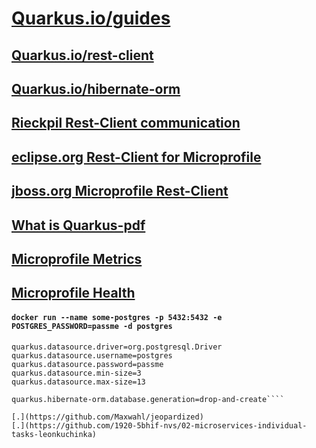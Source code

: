 # [Quarkus.io/guides](https://quarkus.io/guides)
## [Quarkus.io/rest-client](https://quarkus.io/guides/rest-client)
## [Quarkus.io/hibernate-orm](https://quarkus.io/guides/hibernate-orm#hibernate-configuration-properties)
## [Rieckpil Rest-Client communication](https://rieckpil.de/howto-microprofile-rest-client-for-restful-communication/)
## [eclipse.org Rest-Client for Microprofile](https://download.eclipse.org/microprofile/microprofile-rest-client-1.3/microprofile-rest-client-1.3.html#clientexamples)
## [jboss.org Microprofile Rest-Client](https://docs.jboss.org/resteasy/docs/3.6.2.Final/userguide/html/MicroProfile_Rest_Client.html)
## [What is Quarkus-pdf](https://edufs.edu.htl-leonding.ac.at/moodle/pluginfile.php/127329/mod_resource/content/0/12525138-dzone-refcard320-quarkus.pdf)
## [Microprofile Metrics](https://quarkus.io/guides/microprofile-metrics)
## [Microprofile Health](https://quarkus.io/guides/microprofile-health)

#### ````docker run --name some-postgres -p 5432:5432 -e POSTGRES_PASSWORD=passme -d postgres````

````quarkus.datasource.url=jdbc:postgresql://localhost/postgres
quarkus.datasource.driver=org.postgresql.Driver
quarkus.datasource.username=postgres
quarkus.datasource.password=passme
quarkus.datasource.min-size=3
quarkus.datasource.max-size=13

quarkus.hibernate-orm.database.generation=drop-and-create````

[.](https://github.com/Maxwahl/jeopardized)
[.](https://github.com/1920-5bhif-nvs/02-microservices-individual-tasks-leonkuchinka)

